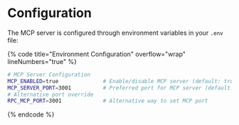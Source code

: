 # Configuration

The MCP server is configured through environment variables in your `.env` file:

{% code title="Environment Configuration" overflow="wrap" lineNumbers="true" %}
```bash
# MCP Server Configuration
MCP_ENABLED=true              # Enable/disable MCP server (default: true)
MCP_SERVER_PORT=3001          # Preferred port for MCP server (default: 3001)
# Alternative port override
RPC_MCP_PORT=3001             # Alternative way to set MCP port
```
{% endcode %}
